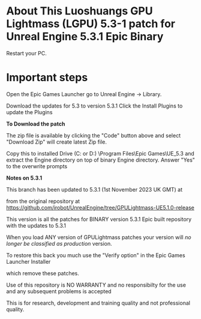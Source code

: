 About This Luoshuangs GPU Lightmass (LGPU) 5.3-1 patch for Unreal Engine 5.3.1 Epic Binary
====================================================================================
Restart your PC.  


Important steps
===============

Open the Epic Games Launcher go to Unreal Engine -> Library.

Download the updates for 5.3 to version 5.3.1 Click the Install Plugins to update the Plugins

**To Download the patch**

The zip file is available by clicking the "Code" button above and select "Download Zip" will create latest Zip file.

Copy this to installed Drive (C: or D:) \Program Files\Epic Games\UE_5.3 and extract the Engine directory on top of binary Engine directory. Answer "Yes" to the overwrite prompts

**Notes on 5.3.1**

This branch has been updated to 5.3.1 (1st November 2023 UK GMT) at

from the original repository at https://github.com/irobot/UnrealEngine/tree/GPULightmass-UE5.1.0-release

This version is all the patches for BINARY version 5.3.1 Epic built repository with the updates to 5.3.1


When you load ANY version of GPULightmass patches your version will *no longer be classified as production* version. 

To restore this back you much use the "Verify option" in the Epic Games Launcher Installer

which remove these patches.

Use of this repository is NO WARRANTY and no responsibilty for the use and any subsequent problems is accepted


This is for research, development and training quality and not professional quality.
